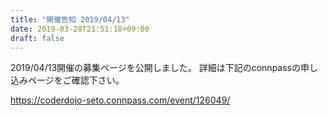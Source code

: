 ```yaml
---
title: "開催告知 2019/04/13"
date: 2019-03-28T21:51:18+09:00
draft: false
---
```


 2019/04/13開催の募集ページを公開しました。
詳細は下記のconnpassの申し込みページをご確認下さい。

 https://coderdojo-seto.connpass.com/event/126049/
